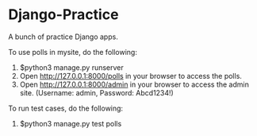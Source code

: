 # Django-Practice
A bunch of practice Django apps.

To use polls in mysite, do the following:
  1. $python3 manage.py runserver
  2. Open http://127.0.0.1:8000/polls in your browser to access the polls.
  3. Open http://127.0.0.1:8000/admin in your browser to access the admin site. (Username: admin, Password: Abcd1234!)

To run test cases, do the following:
  1. $python3 manage.py test polls